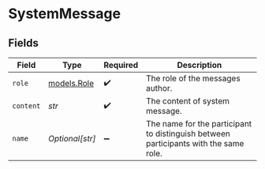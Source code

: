# SystemMessage


## Fields

| Field                                                                                | Type                                                                                 | Required                                                                             | Description                                                                          |
| ------------------------------------------------------------------------------------ | ------------------------------------------------------------------------------------ | ------------------------------------------------------------------------------------ | ------------------------------------------------------------------------------------ |
| `role`                                                                               | [models.Role](../models/role.md)                                                     | :heavy_check_mark:                                                                   | The role of the messages author.                                                     |
| `content`                                                                            | *str*                                                                                | :heavy_check_mark:                                                                   | The content of system message.                                                       |
| `name`                                                                               | *Optional[str]*                                                                      | :heavy_minus_sign:                                                                   | The name for the participant to distinguish between participants with the same role. |